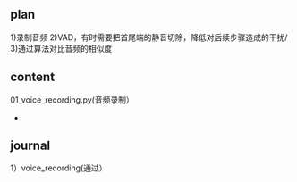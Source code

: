 ﻿plan
-
1)录制音频
2)VAD，有时需要把首尾端的静音切除，降低对后续步骤造成的干扰/
3)通过算法对比音频的相似度

content
-
01_voice_recording.py(音频录制）





-
journal
-
1）voice_recording(通过）